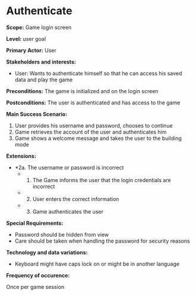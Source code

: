 # Authenticate
**Scope:** Game login screen

**Level:** user goal

**Primary Actor:** User  

**Stakeholders and interests:**  

 -   User: Wants to authenticate himself so that he can access his saved data and play the game
 
**Preconditions:** The game is initialized and on the login screen 

**Postconditions:** The user is authenticated and has access to the game 

**Main Success Scenario:**  

1.  User provides his username and password, chooses to continue
2.  Game retrieves the account of the user and authenticates him
3.  Game shows a welcome message and takes the user to the building mode

**Extensions:**  

-   *2a. The username or password is incorrect
    -   1. The Game informs the user that the login credentials are incorrect
    -   2. User enters the correct information
    -   3. Game authenticates the user

**Special Requirements:**
- Password should be hidden from view
- Care should be taken when handling the password for security reasons

**Technology and data variations:**
- Keyboard might have caps lock on or might be in another language

**Frequency of occurence:**

Once per game session